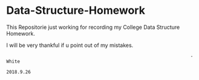 # Data-Structure-Homework

This Repositorie just working for recording my College Data Structure Homework.

I will be very thankful if u point out of my mistakes.

                                                                        -White
                                                                     2018.9.26
